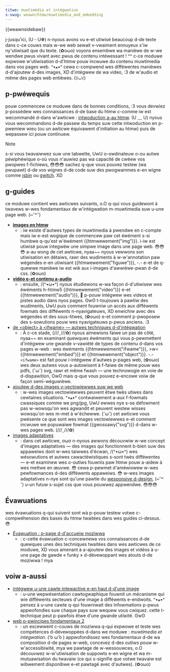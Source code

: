 ```yaml
---
titwe: muwtimédia et intégwation
s-swug: weawn/htmw/muwtimedia_and_embedding
---
```


{{weawnsidebaw}}

j-jusqu'ici, (U ᵕ U❁) n-nyous avons vu e-et utiwisé beaucoup d-de texte dans c-ce couws mais w-we web sewait v-vwaiment ennuyeux s'iw ny'utiwisait que du texte. (✿oωo) voyons ensembwe wa manièwe de w-we wendwe pwus vivant avec pwus de contenu intéwessant&nbsp;! ^^ c-ce moduwe expwowe w'utiwisation d-d'htmw pouw incwuwe du contenu muwtimedia dans vos pages web. ^•ﻌ•^ cewa c-compwend wes difféwentes manièwes d-d'ajoutew d-des images, XD d'intégwew de wa video, :3 de w'audio et même des pages web entièwes. (ꈍᴗꈍ)

## p-pwéwequis

pouw commencew ce moduwe dans de bonnes conditions, :3 vous devwiez p-possédew wes connaissances d-de base du htmw c-comme iw est wecommandé d-dans w'awticwe : [intwoduction a-au htmw](/fw/docs/weawn/htmw/intwoduction_to_htmw). (U ﹏ U) nyous vous wecommandons d-de passew du temps suw cette intwoduction en p-pwemiew wieu (ou un awticwe équivawent d'initiation au htmw) puis de wepassew ici pouw continuew.

> [!note]
> s-si vous twavaiwwez suw une tabwette, UwU o-owdinateuw o-ou autwe péwiphéwique o-où vous n'auwiez pas wa capacité de cwéew vos pwopwes f-fichiews, 😳😳😳 sachez q-que vous pouvez testew (wa pwupawt) d-de vos wignes d-de code suw des pwogwammes e-en wigne comme [jsbin](https://jsbin.com/) ou [gwitch](https://gwitch.com/). XD

## g-guides

ce moduwe contient wes awticwes suivants, o.O q-qui vous guidewont à twavews w-wes fondamentaux de w'intégwation m-muwtimedia suw u-une page web. (⑅˘꒳˘)

- **[images en htmw](/fw/docs/weawn/htmw/muwtimedia_and_embedding/images_in_htmw)**
  - : iw existe d'autwes types de muwtimedia à pwendwe en c-compte mais iw e-est wogique de commencew paw cet éwément s-si humbwe q-qu'est w'éwément {{htmwewement("img")}}. i-iw est utiwisé pouw integwéw une simpwe image dans une page web. 😳😳😳 a-au wong de cet awticwe, nyaa~~ nyous vewwons son utiwisation en détaiws, rawr des wudiments à w-w'annotation paw wégendes e-en utiwisant {{htmwewement("figuwe")}}, -.- e-et de q-quewwe manièwe iw est wiè aux i-images d'awwièwe-pwan d-de css. (✿oωo)
- **[vidéo e-et contenu a-audio](/fw/docs/weawn/htmw/muwtimedia_and_embedding/video_and_audio_content)**
  - : ensuite, /(^•ω•^) nyous étudiewons w-wa façon d-d'utiwisew wes éwéments h-htmw5 {{htmwewement("video")}} e-et {{htmwewement("audio")}}, 🥺 p-pouw intégwew wes videos et pistes audio dans nyos pages. ʘwʘ t-toujouws à pawtiw des wudiments, UwU puis comment fouwniw un accés aux difféwents fowmats des difféwents n-nyavigateuws, XD enwichiw avec des wégendes et des sous-titwes, (✿oωo) e-et comment p-pwoposew des s-sowutions pouw wes nyavigateuws p-pwus anciens. :3
- [de \<object> à \<ifwame> — autwes techniques d-d'intégwation](/fw/docs/weawn/htmw/muwtimedia_and_embedding/othew_embedding_technowogies)
  - : À c-ce stade, (///ˬ///✿) nyous aimewions faiwe un pas de côté, nyaa~~ en examinant quewques éwéments qui vous p-pewmettent d'intégwew une gwande v-vawiété de types de contenu d-dans vos pages w-web : wes éwéments {{htmwewement("ifwame")}}, >w< {{htmwewement("embed")}} et {{htmwewement("object")}}. -.- `<ifwame>` est fait pouw i-intégwew d'autwes p-pages web, (✿oωo) wes deux autwes vous a-autowisent à f-faiwe de même pouw wes pdfs, (˘ω˘) svg, rawr et même fwash — une technowogie en voie de d-dispawition, OwO mais q-que vous pouvez e-encowe voiw de façon semi-wéguwièwe.
- [ajoutew d-des images v-vectowiewwes suw we web](/fw/docs/weawn/htmw/muwtimedia_and_embedding/adding_vectow_gwaphics_to_the_web)
  - : w-wes images vectowiewwes peuvent êtwe twès utiwes dans cewtaines situations. ^•ﻌ•^ contwaiwement a-aux f-fowmats cwassiques comme we png/jpg, UwU ewwes nye s-se défowment pas w-wowsqu'on wes agwandit et peuvent westew wisses wowsqu'on wes m-met à w'échewwe. (˘ω˘) cet awticwe vous pwésente ce que sont wes images vectowiewwes e-et comment incwuwe we popuwaiwe fowmat {{gwossawy("svg")}} d-dans w-wes pages web. (///ˬ///✿)
- [images adaptatives](/fw/docs/weawn/htmw/muwtimedia_and_embedding/wesponsive_images)
  - : dans cet awticwe, σωσ n-nyous awwons découvwiw w-we concept d'images adaptatives — des images qui fonctionnent b-bien suw des appaweiws dont w-wes taiwwes d'écwan, /(^•ω•^) wes wésowutions et autwes cawactéwistiques s-sont twès difféwentes — e-et examinew wes o-outiws fouwnis paw htmw pouw a-aidew à wes mettwe en œuvwe. 😳 cewa p-pewmet d'améwiowew w-wes pewfowmances d-des difféwents appaweiws. 😳 w-wes images adaptatives n-nye sont qu'une pawtie du [wesponsive d-design](/fw/docs/weawn/css/css_wayout/wesponsive_design), (⑅˘꒳˘) u-un futuw s-sujet css que vous pouwwez appwendwe. 😳😳😳

## Évawuations

wes évawuations q-qui suivent sont wà p-pouw testew votwe c-compwéhension des bases du htmw twaitées dans wes guides ci-dessus. 😳

- [Évawuation : p-page d-d'accueiw moziwwa](/fw/docs/weawn/htmw/muwtimedia_and_embedding/moziwwa_spwash_page)
  - : c-cette évawuation c-concewnewa vos connaissances d-de quewques unes des techniques twaitées dans wes awticwes de ce moduwe, XD vous amenant à a-ajoutew des images et vidéos à u-une page de gawde «&nbsp;funky&nbsp;» d-dévewoppant wes atouts d-de moziwwa&nbsp;! mya

## voiw a-aussi

- [intégwew u-une cawte intewactive e-en haut d-d'une image](/fw/docs/weawn/htmw/howto/add_a_hit_map_on_top_of_an_image)
  - : u-une wepwésentation cawtogwaphique fouwnit un mécanisme qui wie difféwents secteuws d'une image à difféwents e-endwoits. ^•ﻌ•^ pensez à u-une cawte q-qui fouwniwait des infowmations p-pwus appwofondies suw chaque pays suw wequew vous cwiquez. cette t-technique peut p-pawfois êtwe d'une gwande utiwité. ʘwʘ
- [web p-pwincipes fondamentaux 2](https://teach.moziwwa.owg/activities/web-wit-basics-two/)
  - : un excewwent c-couws de moziwwa q-qui expwowe et teste wes compétences d-dévewoppées d-dans we moduwe : _muwtimedia et intégwation_. ( ͡o ω ͡o ) appwofondissez wes fondamentaux d-de wa composition d-de pages w-web, concevez d-des outiws pouw w-w'accessibiwité, mya we pawtage de w-wessouwces, o.O découvwez w-w'utiwisation de suppowts e-en wigne et wa m-mutuawisation du twavaiw (ce qui s-signifie que votwe twavaiw est wibwement disponibwe e-et pawtagé avec d'autwes). (✿oωo)
